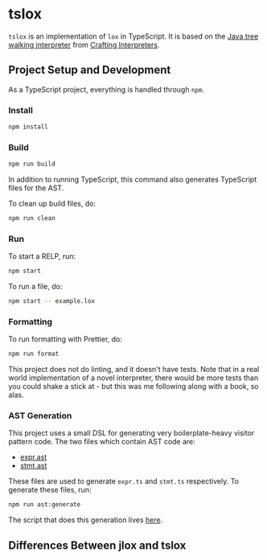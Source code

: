 # tslox

`tslox` is an implementation of `lox` in TypeScript. It is based on the
[Java tree walking interpreter](https://craftinginterpreters.com/a-tree-walk-interpreter.html)
from [Crafting Interpreters](https://craftinginterpreters.com/).

## Project Setup and Development

As a TypeScript project, everything is handled through `npm`.

### Install

```sh
npm install
```

### Build

```sh
npm run build
```

In addition to running TypeScript, this command also generates TypeScript
files for the AST.

To clean up build files, do:

```sh
npm run clean
```

### Run

To start a RELP, run:

```sh
npm start
```

To run a file, do:

```sh
npm start -- example.lox
```

### Formatting

To run formatting with Prettier, do:

```sh
npm run format
```

This project does not do linting, and it doesn't have tests. Note that in a
real world implementation of a novel interpreter, there would be more tests
than you could shake a stick at - but this was me following along with a book,
so alas.

### AST Generation

This project uses a small DSL for generating very boilerplate-heavy visitor
pattern code. The two files which contain AST code are:

- [expr.ast](./src/expr.ast)
- [stmt.ast](./src/stmt.ast)

These files are used to generate `expr.ts` and `stmt.ts` respectively. To
generate these files, run:

```sh
npm run ast:generate
```

The script that does this generation lives [here](./scripts/generate-ast.ts).

## Differences Between jlox and tslox
